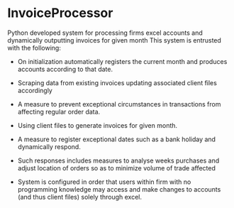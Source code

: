 # InvoiceProcessor
Python developed system for processing firms excel accounts and dynamically outputting invoices for given month
This system is entrusted with the following:

* On initialization automatically registers the current month and produces accounts according to that date.

* Scraping data from existing invoices updating associated client files accordingly

* A measure to prevent exceptional circumstances in transactions from affecting regular order data.

* Using client files to generate invoices for given month. 

* A measure to register exceptional dates such as a bank holiday and dynamically respond. 

* Such responses includes measures to analyse weeks purchases and adjust location of orders so as to minimize volume of trade affected

* System is configured in order that users within firm with no programming knowledge may access and make changes to accounts (and thus client files) solely through excel.
